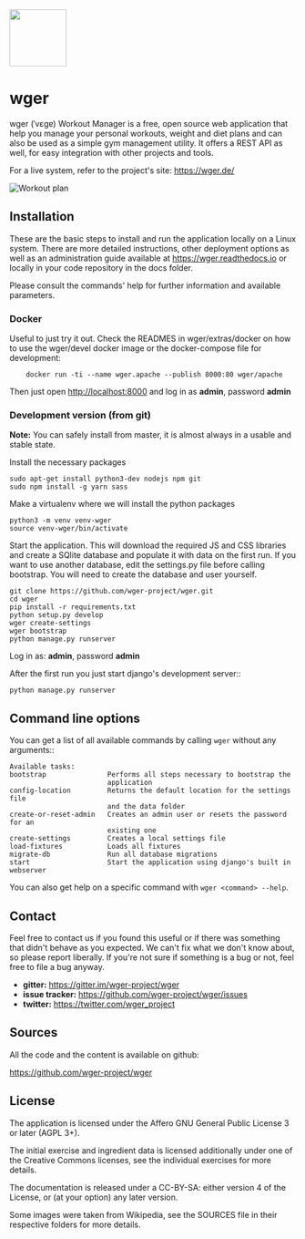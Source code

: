 ﻿<img src="https://raw.githubusercontent.com/wger-project/wger/master/wger/core/static/images/logos/logo.png" width="100" height="100" />

# wger


wger (ˈvɛɡɐ) Workout Manager is a free, open source web application that help
you manage your personal workouts, weight and diet plans and can also be used
as a simple gym management utility. It offers a REST API as well, for easy
integration with other projects and tools.

For a live system, refer to the project's site: <https://wger.de/>

![Workout plan](https://raw.githubusercontent.com/wger-project/wger/master/wger/software/static/images/workout.png)

## Installation

These are the basic steps to install and run the application locally on a Linux
system. There are more detailed instructions, other deployment options as well
as an administration guide available at <https://wger.readthedocs.io> or locally
in your code repository in the docs folder.

Please consult the commands' help for further information and available
parameters.


### Docker

Useful to just try it out. Check the READMES in wger/extras/docker on how to use
the wger/devel docker image or the docker-compose file for development:

```shell script
    docker run -ti --name wger.apache --publish 8000:80 wger/apache
```

Then just open <http://localhost:8000> and log in as **admin**, password **admin**


### Development version (from git)

**Note:** You can safely install from master, it is almost always in a usable
and stable state.


Install the necessary packages

```shell script
sudo apt-get install python3-dev nodejs npm git
sudo npm install -g yarn sass
```

Make a virtualenv where we will install the python packages

```shell script
python3 -m venv venv-wger
source venv-wger/bin/activate
```

Start the application. This will download the required JS and CSS libraries
and create a SQlite database and populate it with data on the first run. If
you want to use another database, edit the settings.py file before calling
bootstrap. You will need to create the database and user yourself.

```shell script
git clone https://github.com/wger-project/wger.git
cd wger
pip install -r requirements.txt
python setup.py develop
wger create-settings
wger bootstrap
python manage.py runserver
```

Log in as: **admin**, password **admin**

After the first run you just start django's development server::

```shell script
python manage.py runserver
```


## Command line options

You can get a list of all available commands by calling ``wger`` without any
arguments::

    Available tasks:
    bootstrap               Performs all steps necessary to bootstrap the
                            application
    config-location         Returns the default location for the settings file
                            and the data folder
    create-or-reset-admin   Creates an admin user or resets the password for an
                            existing one
    create-settings         Creates a local settings file
    load-fixtures           Loads all fixtures
    migrate-db              Run all database migrations
    start                   Start the application using django's built in webserver

You can also get help on a specific command with ``wger <command> --help``.


## Contact

Feel free to contact us if you found this useful or if there was something that
didn't behave as you expected. We can't fix what we don't know about, so please
report liberally. If you're not sure if something is a bug or not, feel free to
file a bug anyway.

* **gitter:** https://gitter.im/wger-project/wger
* **issue tracker:** https://github.com/wger-project/wger/issues
* **twitter:** https://twitter.com/wger_project


## Sources

All the code and the content is available on github:

<https://github.com/wger-project/wger>


## License

The application is licensed under the Affero GNU General Public License 3 or
later (AGPL 3+).

The initial exercise and ingredient data is licensed additionally under one of
the Creative Commons licenses, see the individual exercises for more details.

The documentation is released under a CC-BY-SA: either version 4 of the License,
or (at your option) any later version.

Some images were taken from Wikipedia, see the SOURCES file in their respective
folders for more details.
